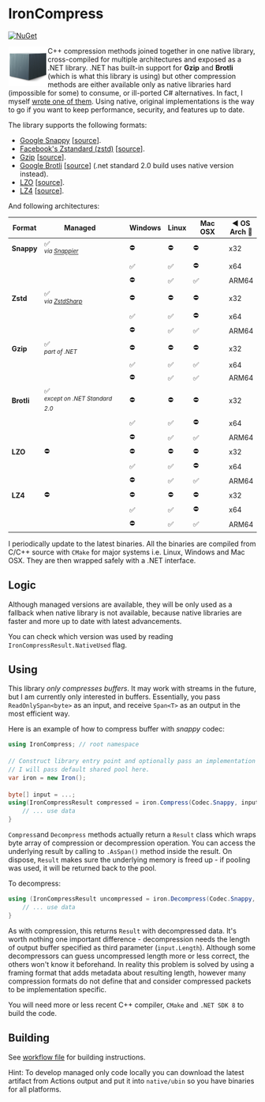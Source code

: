 # IronCompress

 [![NuGet](https://img.shields.io/nuget/v/IronCompress.svg)](https://www.nuget.org/packages/IronCompress)

<img src="icon.png" width=80 height=80 align="left"/> C++ compression methods joined together in one native library, cross-compiled for multiple architectures and exposed as a .NET library. .NET has built-in support for **Gzip** and **Brotli** (which is what this library is using) but other compression methods are either available only as native libraries hard (impossible for some) to consume, or ill-ported C# alternatives. In fact, I myself [wrote one of them](https://www.aloneguid.uk/projects/ironsnappy/). Using native, original implementations is the way to go if you want to keep performance, security, and features up to date.

The library supports the following formats:

- [Google Snappy](http://google.github.io/snappy/) [[source](https://github.com/google/snappy)].
- [Facebook's Zstandard (zstd)](https://facebook.github.io/zstd/) [[source](https://github.com/facebook/zstd)].
- [Gzip](https://www.gnu.org/software/gzip/) [[source](https://docs.microsoft.com/en-us/dotnet/api/system.io.compression.gzipstream?view=net-6.0)].
- [Google Brotli](https://github.com/google/brotli) [[source](https://docs.microsoft.com/en-us/dotnet/api/system.io.compression.brotlistream?view=net-6.0)] (.net standard 2.0 build uses native version instead).
- [LZO](http://www.oberhumer.com/opensource/lzo/) [[source](https://github.com/nemequ/lzo)].
- [LZ4](https://lz4.github.io/lz4/) [[source](https://github.com/lz4/lz4)].

And following architectures:

| Format     | Managed                                                      |      | Windows | Linux | Mac OSX | ◀️ OS<br />Arch 🔽 |
| ---------- | ------------------------------------------------------------ | ---- | ------- | ----- | ------- | ---------------- |
| **Snappy** | ✅<br />*<sup>via [Snappier](https://github.com/brantburnett/Snappier) </sup>* |      | ⛔       | ⛔     | ⛔       | x32              |
|            |                                                              |      | ✅       | ✅     | ⛔       | x64              |
|            |                                                              |      | ⛔       | ✅     | ✅       | ARM64            |
| **Zstd**   | ✅<br />*<sup>via [ZstdSharp](https://github.com/oleg-st/ZstdSharp)</sup>* |      | ⛔       | ⛔     | ⛔       | x32              |
|            |                                                              |      | ✅       | ✅     | ⛔       | x64              |
|            |                                                              |      | ⛔       | ✅     | ✅       | ARM64            |
| **Gzip**   | ✅<br /><sup>*part of .NET*</sup>                             |      | ⛔       | ⛔     | ⛔       | x32              |
|            |                                                              |      | ✅       | ✅     | ✅       | x64              |
|            |                                                              |      | ⛔       | ✅     | ✅       | ARM64            |
| **Brotli** | ✅<br /><sup>*except on .NET Standard 2.0*</sup>              |      | ⛔       | ⛔     | ⛔       | x32              |
|            |                                                              |      | ✅       | ✅     | ⛔       | x64              |
|            |                                                              |      | ⛔       | ✅     | ✅       | ARM64            |
| **LZO**    | ⛔                                                            |      | ⛔       | ⛔     | ⛔       | x32              |
|            |                                                              |      | ✅       | ✅     | ⛔       | x64              |
|            |                                                              |      | ⛔       | ✅     | ✅       | ARM64            |
| **LZ4**    | ⛔                                                            |      | ⛔       | ⛔     | ⛔       | x32              |
|            |                                                              |      | ✅       | ✅     | ⛔       | x64              |
|            |                                                              |      | ⛔       | ✅     | ✅       | ARM64            |

I periodically update to the latest binaries. All the binaries are compiled from C/C++ source with `CMake` for major systems i.e. Linux, Windows and Mac OSX. They are then wrapped safely with a .NET interface.

## Logic

Although managed versions are available, they will be only used as a fallback when native library is not available, because native libraries are faster and more up to date with latest advancements.

You can check which version was used by reading `IronCompressResult.NativeUsed` flag.

## Using

This library *only compresses buffers*. It may work with streams in the future, but I am currently only interested in buffers. Essentially, you pass `ReadOnlySpan<byte>` as an input, and receive `Span<T>` as an output in the most efficient way.

Here is an example of how to compress buffer with *snappy* codec:

```csharp
using IronCompress;	// root namespace

// Construct library entry point and optionally pass an implementation of ArrayPool.
// I will pass default shared pool here.
var iron = new Iron();

byte[] input = ...;
using(IronCompressResult compressed = iron.Compress(Codec.Snappy, input.AsSpan())) {
    // ... use data
}
```

`Compress`and `Decompress` methods actually return a `Result` class which wraps byte array of compression or decompression operation. You can access the underlying result by calling to `.AsSpan()` method inside the result. On dispose, `Result` makes sure the underlying memory is freed up - if pooling was used, it will be returned back to the pool.

To decompress:

```csharp
using (IronCompressResult uncompressed = iron.Decompress(Codec.Snappy, compressed, input.Length)) {
	// ... use data
}
```

As with compression, this returns `Result` with decompressed data. It's worth nothing one important difference - decompression needs the length of output buffer specified as third parameter (`input.Length`). Although some decompressors can guess uncompressed length more or less correct, the others won't know it beforehand. In reality this problem is solved by using a framing format that adds metadata about resulting length, however many compression formats do not define that and consider compressed packets to be implementation specific.

You will need more or less recent C++ compiler, `CMake` and `.NET SDK 8` to build the code.


## Building

See [workflow file](.github/workflows/ci.yml) for building instructions.

Hint: To develop managed only code locally you can download the latest artifact from Actions output and put it into `native/ubin` so you have binaries for all platforms.

